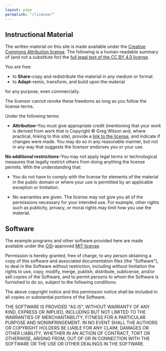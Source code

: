 ```yaml
---
layout: page
permalink: "/license/"
---
```

## Instructional Material

The written material on this site is made available under the
[Creative Commons Attribution license][cc-by-human]. The following is
a human-readable summary of (and not a substitute for) the [full legal
text of the CC BY 4.0 license][cc-by-legal].

You are free:

*   to **Share**–copy and redistribute the material in any medium or format
*   to **Adapt**–remix, transform, and build upon the material

for any purpose, even commercially.

The licensor cannot revoke these freedoms as long as you follow the
license terms.

Under the following terms:

*   **Attribution**–You must give appropriate credit (mentioning that
    your work is derived from work that is Copyright © Greg Wilson
    and, where practical, linking to this site), provide a [link to
    the license][cc-by-human], and indicate if changes were made. You
    may do so in any reasonable manner, but not in any way that
    suggests the licensor endorses you or your use.

**No additional restrictions**–You may not apply legal terms or
technological measures that legally restrict others from doing
anything the license permits.  With the understanding that:

*   You do not have to comply with the license for elements of the
    material in the public domain or where your use is permitted by an
    applicable exception or limitation.

*   No warranties are given. The license may not give you all of the
    permissions necessary for your intended use. For example, other
    rights such as publicity, privacy, or moral rights may limit how
    you use the material.

## Software

The example programs and other software provided here are made
available under the [OSI][osi]-approved [MIT license][mit-license].

Permission is hereby granted, free of charge, to any person obtaining
a copy of this software and associated documentation files (the
"Software"), to deal in the Software without restriction, including
without limitation the rights to use, copy, modify, merge, publish,
distribute, sublicense, and/or sell copies of the Software, and to
permit persons to whom the Software is furnished to do so, subject to
the following conditions:

The above copyright notice and this permission notice shall be
included in all copies or substantial portions of the Software.

THE SOFTWARE IS PROVIDED "AS IS", WITHOUT WARRANTY OF ANY KIND,
EXPRESS OR IMPLIED, INCLUDING BUT NOT LIMITED TO THE WARRANTIES OF
MERCHANTABILITY, FITNESS FOR A PARTICULAR PURPOSE AND NONINFRINGEMENT.
IN NO EVENT SHALL THE AUTHORS OR COPYRIGHT HOLDERS BE LIABLE FOR ANY
CLAIM, DAMAGES OR OTHER LIABILITY, WHETHER IN AN ACTION OF CONTRACT,
TORT OR OTHERWISE, ARISING FROM, OUT OF OR IN CONNECTION WITH THE
SOFTWARE OR THE USE OR OTHER DEALINGS IN THE SOFTWARE.

[cc-by-human]: https://creativecommons.org/licenses/by/4.0/
[cc-by-legal]: https://creativecommons.org/licenses/by/4.0/legalcode
[mit-license]: http://opensource.org/licenses/mit-license.html
[osi]: http://opensource.org
